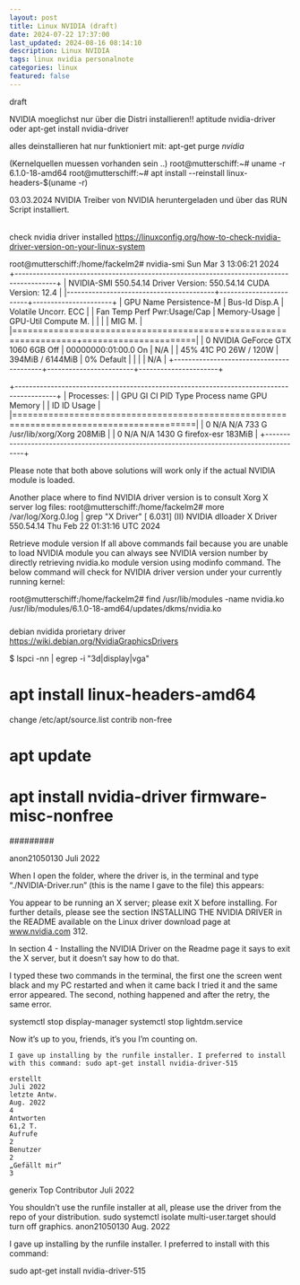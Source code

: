 ```yaml
---
layout: post
title: Linux NVIDIA (draft)
date: 2024-07-22 17:37:00
last_updated: 2024-08-16 08:14:10
description: Linux NVIDIA
tags: linux nvidia personalnote
categories: linux
featured: false
---
```


draft

NVIDIA moeglichst nur über die Distri installieren!!
aptitude nvidia-driver
oder
apt-get install nvidia-driver

alles deinstallieren hat nur funktioniert mit:
apt-get purge *nvidia*

(Kernelquellen muessen vorhanden sein ..)
root@mutterschiff:~# uname -r
6.1.0-18-amd64
root@mutterschiff:~# apt install --reinstall linux-headers-$(uname -r)

03.03.2024 NVIDIA Treiber von NVIDIA heruntergeladen und über das RUN Script installiert.


######

check nvidia driver installed
https://linuxconfig.org/how-to-check-nvidia-driver-version-on-your-linux-system

root@mutterschiff:/home/fackelm2# nvidia-smi
Sun Mar  3 13:06:21 2024       
+-----------------------------------------------------------------------------------------+
| NVIDIA-SMI 550.54.14              Driver Version: 550.54.14      CUDA Version: 12.4     |
|-----------------------------------------+------------------------+----------------------+
| GPU  Name                 Persistence-M | Bus-Id          Disp.A | Volatile Uncorr. ECC |
| Fan  Temp   Perf          Pwr:Usage/Cap |           Memory-Usage | GPU-Util  Compute M. |
|                                         |                        |               MIG M. |
|=========================================+========================+======================|
|   0  NVIDIA GeForce GTX 1060 6GB    Off |   00000000:01:00.0  On |                  N/A |
| 45%   41C    P0             26W /  120W |     394MiB /   6144MiB |      0%      Default |
|                                         |                        |                  N/A |
+-----------------------------------------+------------------------+----------------------+


+-----------------------------------------------------------------------------------------+
| Processes:                                                                              |
|  GPU   GI   CI        PID   Type   Process name                              GPU Memory |
|        ID   ID                                                               Usage      |
|=========================================================================================|
|    0   N/A  N/A       733      G   /usr/lib/xorg/Xorg                            208MiB |
|    0   N/A  N/A      1430      G   firefox-esr                                   183MiB |
+-----------------------------------------------------------------------------------------+

Please note that both above solutions will work only if the actual NVIDIA module is loaded.

Another place where to find NVIDIA driver version is to consult Xorg X server log files:
root@mutterschiff:/home/fackelm2# more /var/log/Xorg.0.log | grep "X Driver"
[     6.031] (II) NVIDIA dlloader X Driver  550.54.14  Thu Feb 22 01:31:16 UTC 2024


Retrieve module version
If all above commands fail because you are unable to load NVIDIA module you can always see NVIDIA version number by directly retrieving nvidia.ko module version using modinfo command. The below command will check for NVIDIA driver version under your currently running kernel:

root@mutterschiff:/home/fackelm2# find /usr/lib/modules -name nvidia.ko
/usr/lib/modules/6.1.0-18-amd64/updates/dkms/nvidia.ko

#####

debian nvidida prorietary driver 
https://wiki.debian.org/NvidiaGraphicsDrivers

$ lspci -nn | egrep -i "3d|display|vga"
# apt install linux-headers-amd64

change /etc/apt/source.list 
contrib non-free
# apt update
# apt install nvidia-driver firmware-misc-nonfree

#########


anon21050130
Juli 2022

When I open the folder, where the driver is, in the terminal and type “./NVIDIA-Driver.run” (this is the name I gave to the file) this appears:

You appear to be running an X server; please exit X before installing. For further details, please see the section INSTALLING THE NVIDIA DRIVER in the README available on the Linux driver download page at www.nvidia.com 312.

In section 4 - Installing the NVIDIA Driver on the Readme page it says to exit the X server, but it doesn’t say how to do that.

I typed these two commands in the terminal, the first one the screen went black and my PC restarted and when it came back I tried it and the same error appeared. The second, nothing happened and after the retry, the same error.

systemctl stop display-manager
systemctl stop lightdm.service

Now it’s up to you, friends, it’s you I’m counting on.

    I gave up installing by the runfile installer. I preferred to install with this command: sudo apt-get install nvidia-driver-515 

    erstellt
    Juli 2022
    letzte Antw.
    Aug. 2022
    4
    Antworten
    61,2 T.
    Aufrufe
    2
    Benutzer
    2
    „Gefällt mir“
    3

generix
Top Contributor
Juli 2022

You shouldn’t use the runfile installer at all, please use the driver from the repo of your distribution.
sudo systemctl isolate multi-user.target
should turn off graphics.
anon21050130
Aug. 2022

I gave up installing by the runfile installer. I preferred to install with this command:

sudo apt-get install nvidia-driver-515


